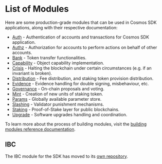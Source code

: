 <!--
parent:
  order: false
-->

# List of Modules

Here are some production-grade modules that can be used in Cosmos SDK
applications, along with their respective documentation:

- [Auth](auth/spec/README.md) - Authentication of accounts and transactions for
  Cosmos SDK application.
- [Authz](authz/spec/README.md) - Authorization for accounts to perform actions
  on behalf of other accounts.
- [Bank](bank/spec/README.md) - Token transfer functionalities.
- [Capability](capability/spec/README.md) - Object capability implementation.
- [Crisis](crisis/spec/README.md) - Halting the blockchain under certain
  circumstances (e.g. if an invariant is broken).
- [Distribution](distribution/spec/README.md) - Fee distribution, and staking
  token provision distribution.
- [Evidence](evidence/spec/README.md) - Evidence handling for double signing,
  misbehaviour, etc.
- [Governance](gov/spec/README.md) - On-chain proposals and voting.
- [Mint](mint/spec/README.md) - Creation of new units of staking token.
- [Params](params/spec/README.md) - Globally available parameter store.
- [Slashing](slashing/spec/README.md) - Validator punishment mechanisms.
- [Staking](staking/spec/README.md) - Proof-of-Stake layer for public
  blockchains.
- [Upgrade](upgrade/spec/README.md) - Software upgrades handling and
  coordination.

To learn more about the process of building modules, visit the
[building modules reference documentation](../docs/building-modules/README.md).

## IBC

The IBC module for the SDK has moved to its
[own repository](https://github.com/cosmos/ibc-go).
